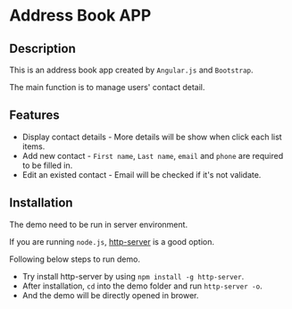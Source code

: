# Address Book APP

## Description
This is an address book app created by `Angular.js` and `Bootstrap`.

The main function is to manage users' contact detail.

## Features

- Display contact details - More details will be show when click each list items.
- Add new contact - `First name`, `Last name`, `email` and `phone` are required to be filled in.
- Edit an existed contact - Email will be checked if it's not validate.

## Installation
The demo need to be run in server environment.

If you are running `node.js`, [http-server](https://www.npmjs.com/package/http-server) is a good option.

Following below steps to run demo.

- Try install http-server by using `npm install -g http-server`.
- After installation, `cd` into the demo folder and run `http-server -o`.
- And the demo will be directly opened in brower.
